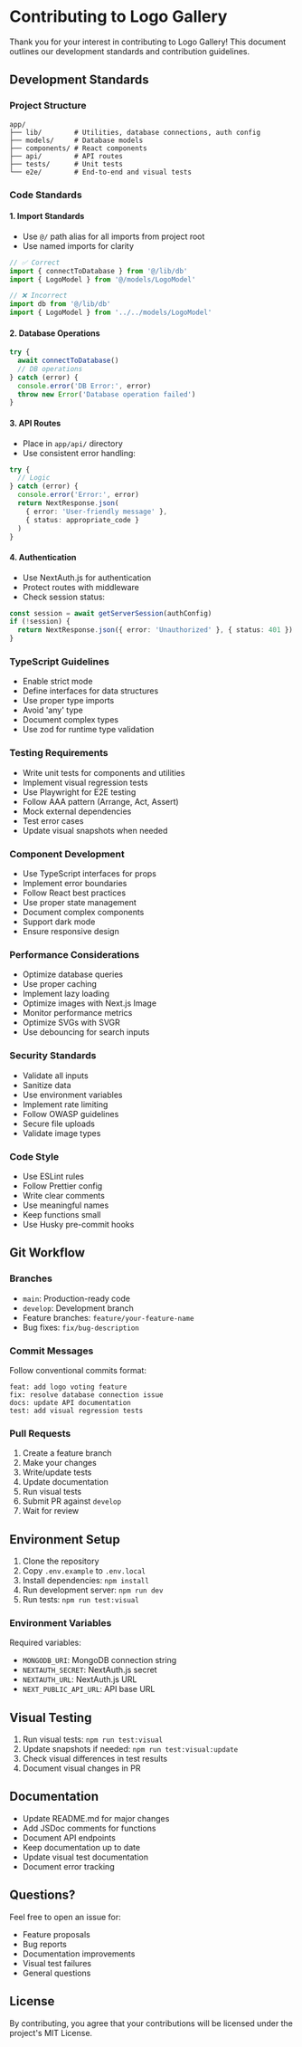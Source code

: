 # Contributing to Logo Gallery

Thank you for your interest in contributing to Logo Gallery! This document outlines our development standards and contribution guidelines.

## Development Standards

### Project Structure
```
app/
├── lib/        # Utilities, database connections, auth config
├── models/     # Database models
├── components/ # React components
├── api/        # API routes
├── tests/      # Unit tests
└── e2e/        # End-to-end and visual tests
```

### Code Standards

#### 1. Import Standards
- Use `@/` path alias for all imports from project root
- Use named imports for clarity
```typescript
// ✅ Correct
import { connectToDatabase } from '@/lib/db'
import { LogoModel } from '@/models/LogoModel'

// ❌ Incorrect
import db from '@/lib/db'
import { LogoModel } from '../../models/LogoModel'
```

#### 2. Database Operations
```typescript
try {
  await connectToDatabase()
  // DB operations
} catch (error) {
  console.error('DB Error:', error)
  throw new Error('Database operation failed')
}
```

#### 3. API Routes
- Place in `app/api/` directory
- Use consistent error handling:
```typescript
try {
  // Logic
} catch (error) {
  console.error('Error:', error)
  return NextResponse.json(
    { error: 'User-friendly message' },
    { status: appropriate_code }
  )
}
```

#### 4. Authentication
- Use NextAuth.js for authentication
- Protect routes with middleware
- Check session status:
```typescript
const session = await getServerSession(authConfig)
if (!session) {
  return NextResponse.json({ error: 'Unauthorized' }, { status: 401 })
}
```

### TypeScript Guidelines
- Enable strict mode
- Define interfaces for data structures
- Use proper type imports
- Avoid 'any' type
- Document complex types
- Use zod for runtime type validation

### Testing Requirements
- Write unit tests for components and utilities
- Implement visual regression tests
- Use Playwright for E2E testing
- Follow AAA pattern (Arrange, Act, Assert)
- Mock external dependencies
- Test error cases
- Update visual snapshots when needed

### Component Development
- Use TypeScript interfaces for props
- Implement error boundaries
- Follow React best practices
- Use proper state management
- Document complex components
- Support dark mode
- Ensure responsive design

### Performance Considerations
- Optimize database queries
- Use proper caching
- Implement lazy loading
- Optimize images with Next.js Image
- Monitor performance metrics
- Optimize SVGs with SVGR
- Use debouncing for search inputs

### Security Standards
- Validate all inputs
- Sanitize data
- Use environment variables
- Implement rate limiting
- Follow OWASP guidelines
- Secure file uploads
- Validate image types

### Code Style
- Use ESLint rules
- Follow Prettier config
- Write clear comments
- Use meaningful names
- Keep functions small
- Use Husky pre-commit hooks

## Git Workflow

### Branches
- `main`: Production-ready code
- `develop`: Development branch
- Feature branches: `feature/your-feature-name`
- Bug fixes: `fix/bug-description`

### Commit Messages
Follow conventional commits format:
```
feat: add logo voting feature
fix: resolve database connection issue
docs: update API documentation
test: add visual regression tests
```

### Pull Requests
1. Create a feature branch
2. Make your changes
3. Write/update tests
4. Update documentation
5. Run visual tests
6. Submit PR against `develop`
7. Wait for review

## Environment Setup

1. Clone the repository
2. Copy `.env.example` to `.env.local`
3. Install dependencies: `npm install`
4. Run development server: `npm run dev`
5. Run tests: `npm run test:visual`

### Environment Variables
Required variables:
- `MONGODB_URI`: MongoDB connection string
- `NEXTAUTH_SECRET`: NextAuth.js secret
- `NEXTAUTH_URL`: NextAuth.js URL
- `NEXT_PUBLIC_API_URL`: API base URL

## Visual Testing
1. Run visual tests: `npm run test:visual`
2. Update snapshots if needed: `npm run test:visual:update`
3. Check visual differences in test results
4. Document visual changes in PR

## Documentation
- Update README.md for major changes
- Add JSDoc comments for functions
- Document API endpoints
- Keep documentation up to date
- Update visual test documentation
- Document error tracking

## Questions?
Feel free to open an issue for:
- Feature proposals
- Bug reports
- Documentation improvements
- Visual test failures
- General questions

## License
By contributing, you agree that your contributions will be licensed under the project's MIT License. 